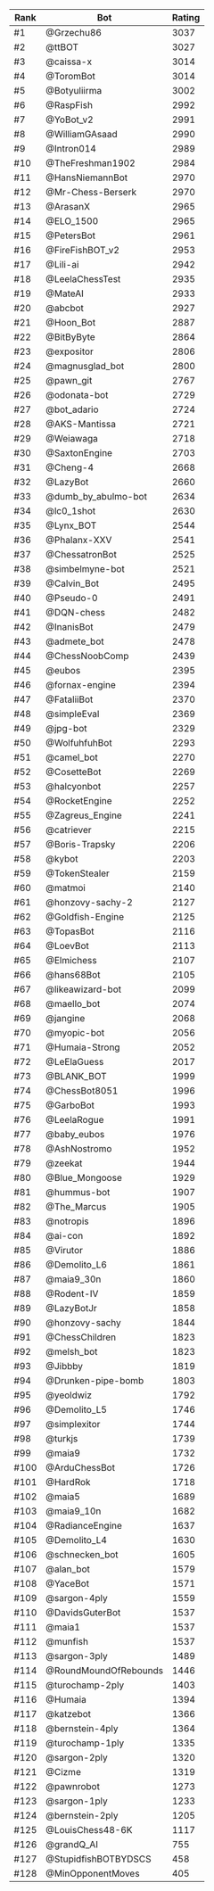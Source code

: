 Rank|Bot|Rating
---|---|---
#1|@Grzechu86|3037
#2|@ttBOT|3027
#3|@caissa-x|3014
#4|@ToromBot|3014
#5|@Botyuliirma|3002
#6|@RaspFish|2992
#7|@YoBot_v2|2991
#8|@WilliamGAsaad|2990
#9|@Intron014|2989
#10|@TheFreshman1902|2984
#11|@HansNiemannBot|2970
#12|@Mr-Chess-Berserk|2970
#13|@ArasanX|2965
#14|@ELO_1500|2965
#15|@PetersBot|2961
#16|@FireFishBOT_v2|2953
#17|@Lili-ai|2942
#18|@LeelaChessTest|2935
#19|@MateAI|2933
#20|@abcbot|2927
#21|@Hoon_Bot|2887
#22|@BitByByte|2864
#23|@expositor|2806
#24|@magnusglad_bot|2800
#25|@pawn_git|2767
#26|@odonata-bot|2729
#27|@bot_adario|2724
#28|@AKS-Mantissa|2721
#29|@Weiawaga|2718
#30|@SaxtonEngine|2703
#31|@Cheng-4|2668
#32|@LazyBot|2660
#33|@dumb_by_abulmo-bot|2634
#34|@lc0_1shot|2630
#35|@Lynx_BOT|2544
#36|@Phalanx-XXV|2541
#37|@ChessatronBot|2525
#38|@simbelmyne-bot|2521
#39|@Calvin_Bot|2495
#40|@Pseudo-0|2491
#41|@DQN-chess|2482
#42|@InanisBot|2479
#43|@admete_bot|2478
#44|@ChessNoobComp|2439
#45|@eubos|2395
#46|@fornax-engine|2394
#47|@FataliiBot|2370
#48|@simpleEval|2369
#49|@jpg-bot|2329
#50|@WolfuhfuhBot|2293
#51|@camel_bot|2270
#52|@CosetteBot|2269
#53|@halcyonbot|2257
#54|@RocketEngine|2252
#55|@Zagreus_Engine|2241
#56|@catriever|2215
#57|@Boris-Trapsky|2206
#58|@kybot|2203
#59|@TokenStealer|2159
#60|@matmoi|2140
#61|@honzovy-sachy-2|2127
#62|@Goldfish-Engine|2125
#63|@TopasBot|2116
#64|@LoevBot|2113
#65|@Elmichess|2107
#66|@hans68Bot|2105
#67|@likeawizard-bot|2099
#68|@maello_bot|2074
#69|@jangine|2068
#70|@myopic-bot|2056
#71|@Humaia-Strong|2052
#72|@LeElaGuess|2017
#73|@BLANK_BOT|1999
#74|@ChessBot8051|1996
#75|@GarboBot|1993
#76|@LeelaRogue|1991
#77|@baby_eubos|1976
#78|@AshNostromo|1952
#79|@zeekat|1944
#80|@Blue_Mongoose|1929
#81|@hummus-bot|1907
#82|@The_Marcus|1905
#83|@notropis|1896
#84|@ai-con|1892
#85|@Virutor|1886
#86|@Demolito_L6|1861
#87|@maia9_30n|1860
#88|@Rodent-IV|1859
#89|@LazyBotJr|1858
#90|@honzovy-sachy|1844
#91|@ChessChildren|1823
#92|@melsh_bot|1823
#93|@Jibbby|1819
#94|@Drunken-pipe-bomb|1803
#95|@yeoldwiz|1792
#96|@Demolito_L5|1746
#97|@simplexitor|1744
#98|@turkjs|1739
#99|@maia9|1732
#100|@ArduChessBot|1726
#101|@HardRok|1718
#102|@maia5|1689
#103|@maia9_10n|1682
#104|@RadianceEngine|1637
#105|@Demolito_L4|1630
#106|@schnecken_bot|1605
#107|@alan_bot|1579
#108|@YaceBot|1571
#109|@sargon-4ply|1559
#110|@DavidsGuterBot|1537
#111|@maia1|1537
#112|@munfish|1537
#113|@sargon-3ply|1489
#114|@RoundMoundOfRebounds|1446
#115|@turochamp-2ply|1403
#116|@Humaia|1394
#117|@katzebot|1366
#118|@bernstein-4ply|1364
#119|@turochamp-1ply|1335
#120|@sargon-2ply|1320
#121|@Cizme|1319
#122|@pawnrobot|1273
#123|@sargon-1ply|1233
#124|@bernstein-2ply|1205
#125|@LouisChess48-6K|1117
#126|@grandQ_AI|755
#127|@StupidfishBOTBYDSCS|458
#128|@MinOpponentMoves|405
